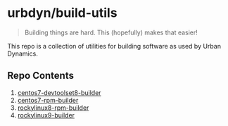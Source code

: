 # urbdyn/build-utils

> Building things are hard. This (hopefully) makes that easier!

This repo is a collection of utilities for building software as used by Urban Dynamics.

## Repo Contents

1. [centos7-devtoolset8-builder](./centos7-devtoolset8-builder/)
2. [centos7-rpm-builder](./centos7-rpm-builder/)
3. [rockylinux8-rpm-builder](./rockylinux8-rpm-builder/)
4. [rockylinux9-builder](./rockylinux9-builder/)
